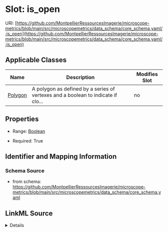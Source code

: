 # Slot: is_open

URI: [https://github.com/MontpellierRessourcesImagerie/microscope-metrics/blob/main/src/microscopemetrics/data_schema/core_schema.yaml/:is_open](https://github.com/MontpellierRessourcesImagerie/microscope-metrics/blob/main/src/microscopemetrics/data_schema/core_schema.yaml/:is_open)



<!-- no inheritance hierarchy -->




## Applicable Classes

| Name | Description | Modifies Slot |
| --- | --- | --- |
[Polygon](Polygon.md) | A polygon as defined by a series of vertexes and a boolean to indicate if clo... |  no  |







## Properties

* Range: [Boolean](Boolean.md)

* Required: True





## Identifier and Mapping Information







### Schema Source


* from schema: https://github.com/MontpellierRessourcesImagerie/microscope-metrics/blob/main/src/microscopemetrics/data_schema/core_schema.yaml




## LinkML Source

<details>
```yaml
name: is_open
from_schema: https://github.com/MontpellierRessourcesImagerie/microscope-metrics/blob/main/src/microscopemetrics/data_schema/core_schema.yaml
rank: 1000
multivalued: false
ifabsent: 'False'
alias: is_open
owner: Polygon
domain_of:
- Polygon
range: boolean
required: true

```
</details>